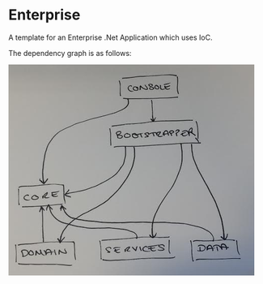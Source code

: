 # Enterprise

A template for an Enterprise .Net Application which uses IoC.

The dependency graph is as follows:

![dependencies](docs/dependency.png)